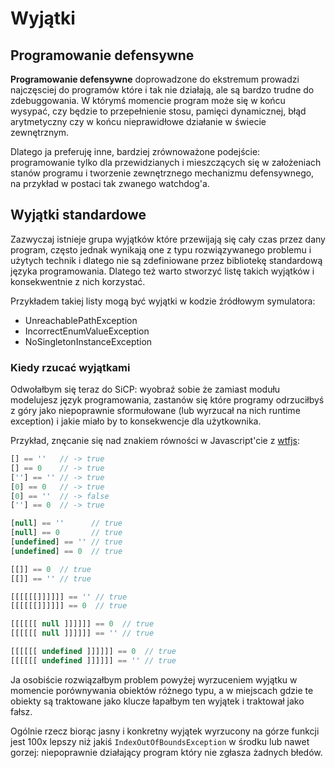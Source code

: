 # Wyjątki

## Programowanie defensywne

**Programowanie defensywne** doprowadzone do ekstremum prowadzi najczęsciej do programów które i tak nie działają, ale są bardzo trudne do zdebuggowania. W którymś momencie program może się w końcu wysypać, czy będzie to przepełnienie stosu, pamięci dynamicznej, błąd arytmetyczny czy w końcu nieprawidłowe działanie w świecie zewnętrznym.

Dlatego ja preferuję inne, bardziej zrównoważone podejście: programowanie tylko dla przewidzianych i mieszczących się w założeniach stanów programu i tworzenie zewnętrznego mechanizmu defensywnego, na przykład w postaci tak zwanego watchdog'a. 

## Wyjątki standardowe
Zazwyczaj istnieje grupa wyjątków które przewijają się cały czas przez dany program, często jednak wynikają one z typu rozwiązywanego problemu i użytych technik i dlatego nie są zdefiniowane przez bibliotekę standardową języka programowania. Dlatego też warto stworzyć listę takich wyjątków i konsekwentnie z nich korzystać.

Przykładem takiej listy mogą być wyjątki w kodzie źródłowym symulatora:
- UnreachablePathException
- IncorrectEnumValueException
- NoSingletonInstanceException

### Kiedy rzucać wyjątkami
Odwołałbym się teraz do SiCP: wyobraź sobie że zamiast modułu modelujesz język programowania, zastanów się które programy odrzuciłbyś z góry jako niepoprawnie sformułowane (lub wyrzucał na nich runtime exception) i jakie miało by to konsekwencje dla użytkownika. 

Przykład, znęcanie się nad znakiem równości w Javascript'cie z [wtfjs](https://github.com/denysdovhan/wtfjs):
```javascript
[] == ''   // -> true
[] == 0    // -> true
[''] == '' // -> true
[0] == 0   // -> true
[0] == ''  // -> false
[''] == 0  // -> true

[null] == ''      // true
[null] == 0       // true
[undefined] == '' // true
[undefined] == 0  // true

[[]] == 0  // true
[[]] == '' // true

[[[[[[]]]]]] == '' // true
[[[[[[]]]]]] == 0  // true

[[[[[[ null ]]]]]] == 0  // true
[[[[[[ null ]]]]]] == '' // true

[[[[[[ undefined ]]]]]] == 0  // true
[[[[[[ undefined ]]]]]] == '' // true
```

Ja osobiście rozwiązałbym problem powyżej wyrzuceniem wyjątku w momencie porównywania obiektów różnego typu, a w miejscach gdzie te obiekty są traktowane jako klucze łapałbym ten wyjątek i traktował jako fałsz. 

Ogólnie rzecz biorąc jasny i konkretny wyjątek wyrzucony na górze funkcji jest 100x lepszy niż jakiś `IndexOutOfBoundsException` w środku lub nawet gorzej: niepoprawnie działający program który nie zgłasza żadnych błedów.